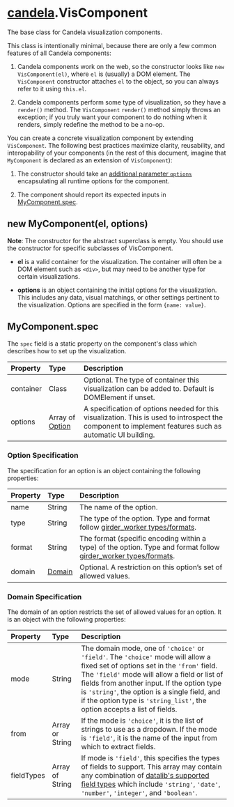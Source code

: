 # [candela](..#readme).VisComponent

The base class for Candela visualization components.

This class is intentionally minimal, because there are only a few common
features of all Candela components:

1. Candela components work on the web, so the constructor looks like ``new
   VisComponent(el)``, where ``el`` is (usually) a DOM element. The
   ``VisComponent`` constructor attaches ``el`` to the object, so you can always
   refer to it using ``this.el``.

2. Candela components perform some type of visualization, so they have a
   ``render()`` method. The ``VisComponent`` ``render()`` method simply throws
   an exception; if you truly want your component to do nothing when it renders,
   simply redefine the method to be a no-op.

You can create a concrete visualization component by extending ``VisComponent``.
The following best practices maximize clarity, reusability, and interopability
of your components (in the rest of this document, imagine that ``MyComponent``
is declared as an extension of ``VisComponent``):

1. The constructor should take an [additional parameter
   ``options``](#new-mycomponentel-options) encapsulating all runtime options
   for the component.

2. The component should report its expected inputs in
   [MyComponent.spec](#viscomponentspec).

## new MyComponent(el, options)

**Note**: The constructor for the abstract superclass is empty. You should use
the constructor for specific subclasses of VisComponent.

* **el** is a valid container for the visualization. The container will often be
  a DOM element such as `<div>`, but may need to be another type for certain
  visualizations.

* **options** is an object containing the initial options for the visualization.
  This includes any data, visual matchings, or other settings pertinent to the
  visualization. Options are specified in the form `{name: value}`.

## MyComponent.spec

The `spec` field is a static property on the component's class which describes
how to set up the visualization.

| Property    | Type   | Description  |
| :--------   | :----- | :----------- |
| container   | Class  | Optional. The type of container this visualization can be added to. Default is DOMElement if unset. |
| options     | Array of [Option](#option-specification) | A specification of options needed for this visualization. This is used to introspect the component to implement features such as automatic UI building. |

### Option Specification

The specification for an option is an object containing the following
properties:

| Property    | Type   | Description  |
| :--------   | :----- | :----------- |
| name        | String | The name of the option. |
| type        | String | The type of the option. Type and format follow [girder_worker types/formats](http://girder-worker.readthedocs.org/en/latest/types-and-formats.html). |
| format      | String | The format (specific encoding within a type) of the option. Type and format follow [girder_worker types/formats](http://girder-worker.readthedocs.org/en/latest/types-and-formats.html). |
| domain      | [Domain](#domain-specification) | Optional. A restriction on this option’s set of allowed values. |

### Domain Specification

The domain of an option restricts the set of allowed values for an option. It is
an object with the following properties:

| Property    | Type   | Description  |
| :--------   | :----- | :----------- |
| mode        | String | The domain mode, one of `'choice'` or `'field'`. The `'choice'` mode will allow a fixed set of options set in the `'from'` field. The `'field'` mode will allow a field or list of fields from another input. If the option type is `'string'`, the option is a single field, and if the option type is `'string_list'`, the option accepts a list of fields. |
| from        | Array or String | If the mode is `'choice'`, it is the list of strings to use as a dropdown. If the mode is `'field'`, it is the name of the input from which to extract fields.
| fieldTypes  | Array of String | If mode is `'field'`, this specifies the types of fields to support. This array may contain any combination of [datalib's supported field types](https://github.com/vega/datalib/wiki/Import#dl_type_infer) which include `'string'`, `'date'`, `'number'`, `'integer'`, and `'boolean'`. |
